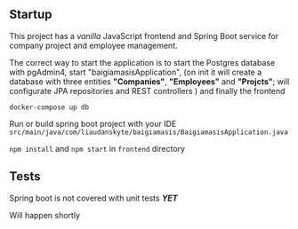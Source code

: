 ## Startup

This project has a _vanilla_ JavaScript frontend and Spring Boot service for company project and employee management.

The correct way to start the application is to start the Postgres database with pgAdmin4, start "baigiamasisApplication",
(on init it will create a database with  three entities **"Companies"**, **"Employees"** and **"Projcts"**; will configurate JPA repositories and REST controllers ) and finally the frontend

`docker-compose up db`

Run or build spring boot project with your IDE `src/main/java/com/liaudanskyte/baigiamasis/BaigiamasisApplication.java`

`npm install` and `npm start` in `frontend` directory


## Tests

Spring boot is not covered with unit tests **_YET_**

Will happen shortly